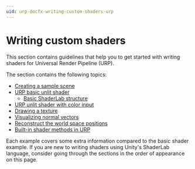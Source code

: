 ```yaml
---
uid: urp-docfx-writing-custom-shaders-urp
---
```

# Writing custom shaders

This section contains guidelines that help you to get started with writing shaders for Universal Render Pipeline (URP).

The section contains the following topics:

* [Creating a sample scene](writing-shaders-urp-basic-prerequisites.md)
* [URP basic unlit shader](writing-shaders-urp-basic-unlit-structure.md)
    * [Basic ShaderLab structure](writing-shaders-urp-basic-unlit-structure.md#basic-shaderlab-structure)
* [URP unlit shader with color input](writing-shaders-urp-unlit-color.md)
* [Drawing a texture](writing-shaders-urp-unlit-texture.md)
* [Visualizing normal vectors](writing-shaders-urp-unlit-normals.md)
* [Reconstruct the world space positions](writing-shaders-urp-reconstruct-world-position.md)
* [Built-in shader methods in URP](use-built-in-shader-methods.md)

Each example covers some extra information compared to the basic shader example. If you are new to writing shaders using Unity's ShaderLab language, consider going through the sections in the order of appearance on this page.
